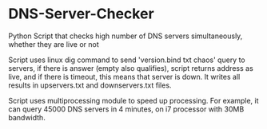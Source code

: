 # DNS-Server-Checker
Python Script that checks high number of DNS servers simultaneously, whether they are live or not

Script uses linux dig command to send 'version.bind txt chaos' query to servers, if there is answer (empty also qualifies), script returns address as live, and if there is timeout, this means that server is down.
It writes all results in upservers.txt and downservers.txt files.

Script uses multiprocessing module to speed up processing. For example, it can query 45000 DNS servers in 4 minutes, on i7 processor with 30MB bandwidth.
